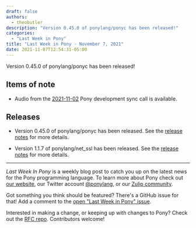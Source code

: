 ```yaml
---
draft: false
authors:
  - theobutler
description: "Version 0.45.0 of ponylang/ponyc has been released!"
categories:
  - "Last Week in Pony"
title: "Last Week in Pony - November 7, 2021"
date: 2021-11-07T12:54:31-05:00
---
```


Version 0.45.0 of ponylang/ponyc has been released!

<!-- more -->

## Items of note

- Audio from the [2021-11-02](https://vimeo.com/916367074) Pony development sync call is available.

## Releases

- Version 0.45.0 of ponylang/ponyc has been released.
See the [release notes](https://github.com/ponylang/ponyc/releases/tag/0.45.0) for more details.

- Version 1.1.7 of ponylang/net_ssl has been released.
See the [release notes](https://github.com/ponylang/net_ssl/releases/tag/1.1.7) for more details.

---

_Last Week In Pony_ is a weekly blog post to catch you up on the latest news for the Pony programming language. To learn more about Pony check out [our website](https://ponylang.io), our Twitter account [@ponylang](https://twitter.com/ponylang), or our [Zulip community](https://ponylang.zulipchat.com).

Got something you think should be featured? There's a GitHub issue for that! Add a comment to the [open "Last Week in Pony" issue](https://github.com/ponylang/ponylang.github.io/issues?q=is%3Aissue+is%3Aopen+label%3Alast-week-in-pony).

Interested in making a change, or keeping up with changes to Pony? Check out the [RFC repo](https://github.com/ponylang/rfcs). Contributors welcome!
